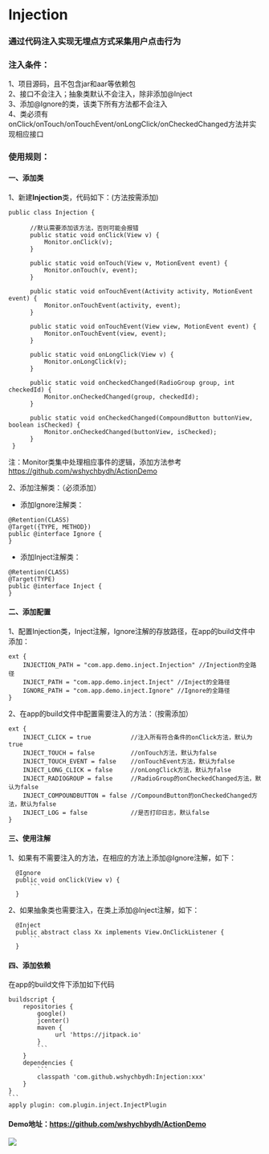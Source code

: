 # Injection 
### **通过代码注入实现无埋点方式采集用户点击行为**

### 注入条件：

1、项目源码，且不包含jar和aar等依赖包<br>
2、接口不会注入；抽象类默认不会注入，除非添加@Inject<br>
3、添加@Ignore的类，该类下所有方法都不会注入<br>
4、类必须有onClick/onTouch/onTouchEvent/onLongClick/onCheckedChanged方法并实现相应接口

### 使用规则：

#### 一、添加类

1、新建**Injection**类，代码如下：(方法按需添加)

    public class Injection {
          
          //默认需要添加该方法，否则可能会报错
          public static void onClick(View v) {
              Monitor.onClick(v);
          }
          
          public static void onTouch(View v, MotionEvent event) {
              Monitor.onTouch(v, event);
          }
          
          public static void onTouchEvent(Activity activity, MotionEvent event) {
              Monitor.onTouchEvent(activity, event);
          }
          
          public static void onTouchEvent(View view, MotionEvent event) {
              Monitor.onTouchEvent(view, event);
          }
      
          public static void onLongClick(View v) {
              Monitor.onLongClick(v);
          }
      
          public static void onCheckedChanged(RadioGroup group, int checkedId) {
              Monitor.onCheckedChanged(group, checkedId);
          }
          
          public static void onCheckedChanged(CompoundButton buttonView, boolean isChecked) {
              Monitor.onCheckedChanged(buttonView, isChecked);
          }
     }
   注：Monitor类集中处理相应事件的逻辑，添加方法参考 https://github.com/wshychbydh/ActionDemo<br>


2、添加注解类：（必须添加）

   * 添加Ignore注解类：

    @Retention(CLASS)
    @Target({TYPE, METHOD})
    public @interface Ignore {
    }
   
   * 添加Inject注解类：

    @Retention(CLASS)
    @Target(TYPE)
    public @interface Inject {
    }
    
#### 二、添加配置     

1、配置Injection类，Inject注解，Ignore注解的存放路径，在app的build文件中添加：
    
    ext {
        INJECTION_PATH = "com.app.demo.inject.Injection" //Injection的全路径
        INJECT_PATH = "com.app.demo.inject.Inject" //Inject的全路径
        IGNORE_PATH = "com.app.demo.inject.Ignore" //Ignore的全路径
    }
    
2、在app的build文件中配置需要注入的方法：（按需添加）
 
    ext {
        INJECT_CLICK = true           //注入所有符合条件的onClick方法，默认为true 
        INJECT_TOUCH = false          //onTouch方法，默认为false
        INJECT_TOUCH_EVENT = false    //onTouchEvent方法，默认为false
        INJECT_LONG_CLICK = false     //onLongClick方法，默认为false
        INJECT_RADIOGROUP = false     //RadioGroup的onCheckedChanged方法，默认为false
        INJECT_COMPOUNDBUTTON = false //CompoundButton的onCheckedChanged方法，默认为false
        INJECT_LOG = false            //是否打印日志，默认false
    }

#### 三、使用注解 

1、如果有不需要注入的方法，在相应的方法上添加@Ignore注解，如下：
  
      @Ignore
      public void onClick(View v) {
          ```
      }
      
2、如果抽象类也需要注入，在类上添加@Inject注解，如下：
   
      @Inject
      public abstract class Xx implements View.OnClickListener {
          ```
      }
                   
#### 四、添加依赖
在app的build文件下添加如下代码
   
    buildscript {
        repositories {
            google()
            jcenter()
            maven {
                 url 'https://jitpack.io'
            }
            ```
        }
        dependencies {
            ```
            classpath 'com.github.wshychbydh:Injection:xxx'
        }
    }
    ```
    apply plugin: com.plugin.inject.InjectPlugin
    
#### Demo地址：https://github.com/wshychbydh/ActionDemo

[![](https://jitpack.io/v/wshychbydh/Injection.svg)](https://jitpack.io/#wshychbydh/Injection)